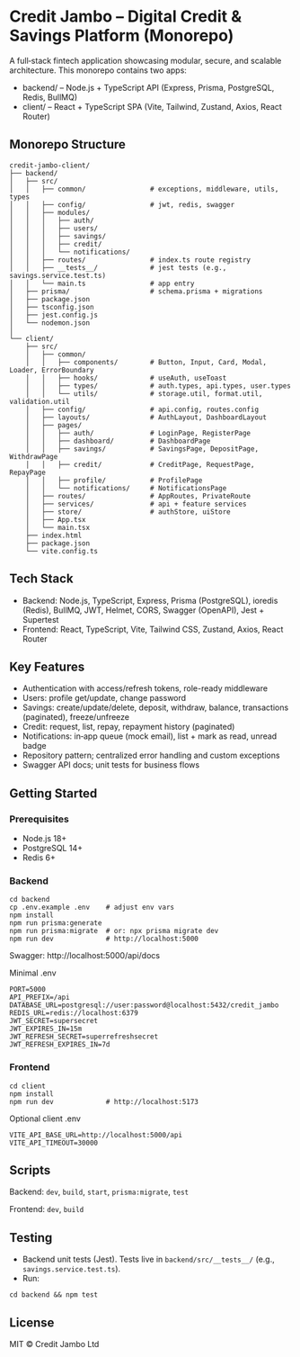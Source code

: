 # Credit Jambo – Digital Credit & Savings Platform (Monorepo)

A full‑stack fintech application showcasing modular, secure, and scalable architecture. This monorepo contains two apps:

- backend/ – Node.js + TypeScript API (Express, Prisma, PostgreSQL, Redis, BullMQ)
- client/ – React + TypeScript SPA (Vite, Tailwind, Zustand, Axios, React Router)

## Monorepo Structure

```
credit-jambo-client/
├── backend/
│   ├── src/
│   │   ├── common/                # exceptions, middleware, utils, types
│   │   ├── config/                # jwt, redis, swagger
│   │   ├── modules/
│   │   │   ├── auth/
│   │   │   ├── users/
│   │   │   ├── savings/
│   │   │   ├── credit/
│   │   │   └── notifications/
│   │   ├── routes/                # index.ts route registry
│   │   ├── __tests__/             # jest tests (e.g., savings.service.test.ts)
│   │   └── main.ts                # app entry
│   ├── prisma/                    # schema.prisma + migrations
│   ├── package.json
│   ├── tsconfig.json
│   ├── jest.config.js
│   └── nodemon.json
│
└── client/
    ├── src/
    │   ├── common/
    │   │   ├── components/        # Button, Input, Card, Modal, Loader, ErrorBoundary
    │   │   ├── hooks/             # useAuth, useToast
    │   │   ├── types/             # auth.types, api.types, user.types
    │   │   └── utils/             # storage.util, format.util, validation.util
    │   ├── config/                # api.config, routes.config
    │   ├── layouts/               # AuthLayout, DashboardLayout
    │   ├── pages/
    │   │   ├── auth/              # LoginPage, RegisterPage
    │   │   ├── dashboard/         # DashboardPage
    │   │   ├── savings/           # SavingsPage, DepositPage, WithdrawPage
    │   │   ├── credit/            # CreditPage, RequestPage, RepayPage
    │   │   ├── profile/           # ProfilePage
    │   │   └── notifications/     # NotificationsPage
    │   ├── routes/                # AppRoutes, PrivateRoute
    │   ├── services/              # api + feature services
    │   ├── store/                 # authStore, uiStore
    │   ├── App.tsx
    │   └── main.tsx
    ├── index.html
    ├── package.json
    └── vite.config.ts
```

## Tech Stack

- Backend: Node.js, TypeScript, Express, Prisma (PostgreSQL), ioredis (Redis), BullMQ, JWT, Helmet, CORS, Swagger (OpenAPI), Jest + Supertest
- Frontend: React, TypeScript, Vite, Tailwind CSS, Zustand, Axios, React Router

## Key Features

- Authentication with access/refresh tokens, role-ready middleware
- Users: profile get/update, change password
- Savings: create/update/delete, deposit, withdraw, balance, transactions (paginated), freeze/unfreeze
- Credit: request, list, repay, repayment history (paginated)
- Notifications: in‑app queue (mock email), list + mark as read, unread badge
- Repository pattern; centralized error handling and custom exceptions
- Swagger API docs; unit tests for business flows

## Getting Started

### Prerequisites
- Node.js 18+
- PostgreSQL 14+
- Redis 6+

### Backend
```
cd backend
cp .env.example .env    # adjust env vars
npm install
npm run prisma:generate
npm run prisma:migrate  # or: npx prisma migrate dev
npm run dev             # http://localhost:5000
```
Swagger: http://localhost:5000/api/docs

Minimal .env
```
PORT=5000
API_PREFIX=/api
DATABASE_URL=postgresql://user:password@localhost:5432/credit_jambo
REDIS_URL=redis://localhost:6379
JWT_SECRET=supersecret
JWT_EXPIRES_IN=15m
JWT_REFRESH_SECRET=superrefreshsecret
JWT_REFRESH_EXPIRES_IN=7d
```

### Frontend
```
cd client
npm install
npm run dev             # http://localhost:5173
```
Optional client .env
```
VITE_API_BASE_URL=http://localhost:5000/api
VITE_API_TIMEOUT=30000
```

## Scripts
Backend: `dev`, `build`, `start`, `prisma:migrate`, `test`

Frontend: `dev`, `build`

## Testing
- Backend unit tests (Jest). Tests live in `backend/src/__tests__/` (e.g., `savings.service.test.ts`).
- Run:
```
cd backend && npm test
```

## License
MIT © Credit Jambo Ltd
